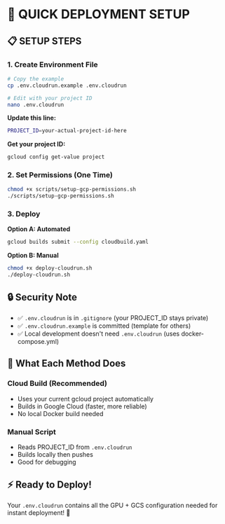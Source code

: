 # 🚀 QUICK DEPLOYMENT SETUP

## 📋 **SETUP STEPS**

### 1. **Create Environment File**
```bash
# Copy the example
cp .env.cloudrun.example .env.cloudrun

# Edit with your project ID
nano .env.cloudrun
```

**Update this line:**
```bash
PROJECT_ID=your-actual-project-id-here
```

**Get your project ID:**
```bash
gcloud config get-value project
```

### 2. **Set Permissions (One Time)**
```bash
chmod +x scripts/setup-gcp-permissions.sh
./scripts/setup-gcp-permissions.sh
```

### 3. **Deploy**

**Option A: Automated**
```bash
gcloud builds submit --config cloudbuild.yaml
```

**Option B: Manual**
```bash
chmod +x deploy-cloudrun.sh
./deploy-cloudrun.sh
```

## 🔒 **Security Note**

- ✅ `.env.cloudrun` is in `.gitignore` (your PROJECT_ID stays private)
- ✅ `.env.cloudrun.example` is committed (template for others)
- ✅ Local development doesn't need `.env.cloudrun` (uses docker-compose.yml)

## 🎯 **What Each Method Does**

### **Cloud Build** (Recommended)
- Uses your current gcloud project automatically
- Builds in Google Cloud (faster, more reliable)
- No local Docker build needed

### **Manual Script**
- Reads PROJECT_ID from `.env.cloudrun`
- Builds locally then pushes
- Good for debugging

## ⚡ **Ready to Deploy!**
Your `.env.cloudrun` contains all the GPU + GCS configuration needed for instant deployment! 🚀
